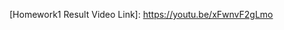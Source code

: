 <p>[Homework1 Result Video Link]: <a href="https://youtu.be/xFwnvF2gLmo" target="_blank" />https://youtu.be/xFwnvF2gLmo</p>
